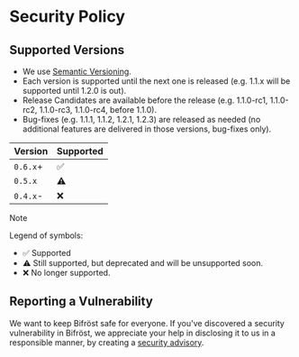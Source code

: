 # Security Policy

## Supported Versions

* We use [Semantic Versioning](https://semver.org/).
* Each version is supported until the next one is released (e.g. 1.1.x will be supported until 1.2.0 is out).
* Release Candidates are available before the release (e.g. 1.1.0-rc1, 1.1.0-rc2, 1.1.0-rc3, 1.1.0-rc4, before 1.1.0).
* Bug-fixes (e.g. 1.1.1, 1.1.2, 1.2.1, 1.2.3) are released as needed (no additional features are delivered in those versions, bug-fixes only).


| Version    | Supported          |
|------------|--------------------|
| `0.6.x`+   | :white_check_mark: |
| `0.5.x`    | :warning:          |
| `0.4.x`-   | :x:                |

> [!NOTE]
> Legend of symbols:
> * :white_check_mark: Supported
> * :warning: Still supported, but deprecated and will be unsupported soon.
> * :x: No longer supported.

## Reporting a Vulnerability

We want to keep Bifröst safe for everyone.
If you've discovered a security vulnerability in Bifröst, we appreciate your help in disclosing it to us in a responsible manner, by creating a [security advisory](https://github.com/engity-com/bifroest/security/advisories).
